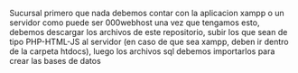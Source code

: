 Sucursal 
primero que nada debemos contar con la aplicacion xampp o un servidor como puede ser 000webhost
una vez que tengamos esto, debemos descargar los archivos de este repositorio, subir los que sean de tipo PHP-HTML-JS al servidor (en caso de que sea xampp, deben ir dentro de la carpeta htdocs), luego los archivos sql debemos importarlos para crear las bases de datos
